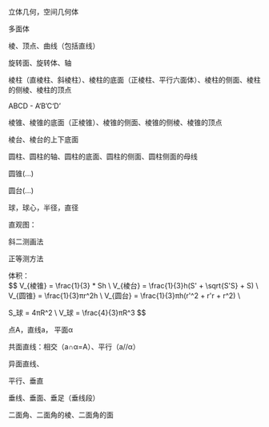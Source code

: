 立体几何，空间几何体  

多面体  

   

棱、顶点、曲线（包括直线）  

旋转面、旋转体、轴  



棱柱（直棱柱、斜棱柱）、棱柱的底面（正棱柱、平行六面体）、棱柱的侧面、棱柱的侧棱、棱柱的顶点  

ABCD - A‘B’C‘D’    



棱锥、棱锥的底面（正棱锥）、棱锥的侧面、棱锥的侧棱、棱锥的顶点  

棱台、棱台的上下底面  



圆柱、圆柱的轴、圆柱的底面、圆柱的侧面、圆柱侧面的母线  

圆锥(...)  

圆台(...)  



球，球心，半径，直径  



直观图：  

斜二测画法  

正等测方法  



体积：  
$$
V_{棱锥} = \frac{1}{3} * Sh \\ 
V_{棱台} = \frac{1}{3}h(S' + \sqrt{S'S} + S) \\
V_{圆锥} = \frac{1}{3}πr^2h \\
V_{圆台} = \frac{1}{3}πh(r'^2 + r'r + r^2) \\

S_球 = 4πR^2 \\
V_球 = \frac{4}{3}πR^3
$$


点A，直线a， 平面α    

共面直线：相交（a∩α=A）、平行（a//α）    

异面直线、   



平行、垂直  

垂线、垂面、垂足（垂线段）  



二面角、二面角的棱、二面角的面  

  



 







  

